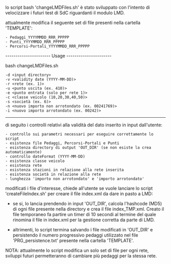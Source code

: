lo script bash 'changeLMDFiles.sh' è stato sviluppato con l'intento di velocizzare i futuri test di SdC riguardanti il modulo LMD.

attualmente modifica il seguente set di file presenti nella cartella 'TEMPLATE':

	- Pedaggi_YYYYMMDD_RRR_PPPPP
	- Punti_YYYYMMDD_RRR_PPPPP
	- Percorsi-Portali_YYYYMMDD_RRR_PPPPP

---------------------- Usage ----------------------

   bash changeLMDFiles.sh

    -d <input directory> 
    -v <validity date (YYYY-MM-DD)> 
    -r <rete (ex. 1)> 
    -u <punto uscita (ex. 410)> 
    -e <punto entrata (solo per rete 1)>
    -c <classe veicolo (10,20,30,40,50)> 
    -s <società (ex. 6)> 
    -n <nuovo importo non arrotondato (ex. 00241769)> 
    -i <nuovo importo arrotondato (ex. 00242)>        

----------------------------------------------------

di seguito i controlli relativi alla validità del dato inserito in input dall'utente:

	- controllo sui parametri necessari per eseguire correttamente lo script
	- esistenza file Pedaggi, Percorsi-Portali e Punti
	- esistenza directory di output 'OUT_DIR' (se non esiste la crea automaticamente)
	- controllo dateFormat (YYYY-MM-DD)
	- esistenza classe veicolo
	- esistenza rete
	- esistenza stazioni in relazione alla rete inserita
	- esistenza società in relazione alla rete
	- lunghezza 'importo non arrotondato' e 'importo arrotondato'

modificati i file d'interesse, chiede all'utente se vuole lanciare lo script 'createFileIndex.sh' per creare il file index.xml da dare in pasto a LMD:

- se si, lo lancia prendendo in input 'OUT_DIR', calcola l'hashcode (MD5) di ogni file presente nella directory e crea il file index_TMP.xml.
Creato il file temporaneo fa partire un timer di 10 secondi al termine del quale rinomina il file in index.xml per la gestione corretta da parte di LMD.

- altrimenti, lo script termina salvando i file modificati in 'OUT_DIR' e persistendo il numero progressivo pedaggi utilizzato nel file 'PRG_persistence.txt' presente
nella cartella 'TEMPLATE'. 

NOTA: attualmente lo script modifica un solo set di file per ogni rete, sviluppi futuri permetteranno di cambiare più pedaggi per la stessa rete.
